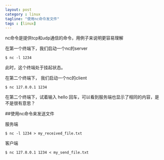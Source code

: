 ```yaml
---
layout: post
category : linux
tagline: "使用nc命令发文件"
tags : [linux]
---
```


nc命令是提供tcp和udp通信的命令，用例子来说明更容易理解

在第一个终端下，我们启动一个nc的server

	$ nc -l 1234

此时，这个终端处于挂起状态。

在第二个终端下， 我们启动一个nc的client
	
	$ nc 127.0.0.1 1234

在第二个终端下，试着输入 hello 回车，可以看到服务端也显示了相同的内容，是不是很有意思？

##使用nc命令来发送文件

服务端

	$ nc -l 1234 > my_received_file.txt

客户端

	$ nc 127.0.0.1 1234 < my_send_file.txt


